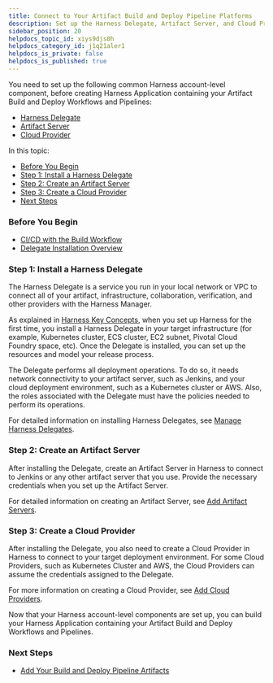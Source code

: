 ```yaml
---
title: Connect to Your Artifact Build and Deploy Pipeline Platforms
description: Set up the Harness Delegate, Artifact Server, and Cloud Provider for the Pipeline.
sidebar_position: 20
helpdocs_topic_id: xiys9djs0h
helpdocs_category_id: j1q21aler1
helpdocs_is_private: false
helpdocs_is_published: true
---
```


You need to set up the following common Harness account-level component, before creating Harness Application containing your Artifact Build and Deploy Workflows and Pipelines:

* [Harness Delegate](1-harness-accountsetup.md#step-1-install-a-harness-delegate)
* [Artifact Server](1-harness-accountsetup.md#step-2-create-an-artifact-server)
* [Cloud Provider](1-harness-accountsetup.md#step-3-create-a-cloud-provider)

In this topic:

* [Before You Begin](1-harness-accountsetup.md#before-you-begin)
* [Step 1: Install a Harness Delegate](1-harness-accountsetup.md#step-1-install-a-harness-delegate)
* [Step 2: Create an Artifact Server](1-harness-accountsetup.md#step-2-create-an-artifact-server)
* [Step 3: Create a Cloud Provider](1-harness-accountsetup.md#step-3-create-a-cloud-provider)
* [Next Steps](1-harness-accountsetup.md#next-steps)

### Before You Begin

* [CI/CD with the Build Workflow](../concepts-cd/deployment-types/ci-cd-with-the-build-workflow.md)
* [Delegate Installation Overview](../../firstgen-platform/account/manage-delegates/delegate-installation-overview.md)

### Step 1: Install a Harness Delegate

The Harness Delegate is a service you run in your local network or VPC to connect all of your artifact, infrastructure, collaboration, verification, and other providers with the Harness Manager.

As explained in [Harness Key Concepts](../../starthere-firstgen/harness-key-concepts.md), when you set up Harness for the first time, you install a Harness Delegate in your target infrastructure (for example, Kubernetes cluster, ECS cluster, EC2 subnet, Pivotal Cloud Foundry space, etc). Once the Delegate is installed, you can set up the resources and model your release process.

The Delegate performs all deployment operations. To do so, it needs network connectivity to your artifact server, such as Jenkins, and your cloud deployment environment, such as a Kubernetes cluster or AWS. Also, the roles associated with the Delegate must have the policies needed to perform its operations.

For detailed information on installing Harness Delegates, see [Manage Harness Delegates](https://docs.harness.io/category/manage-harness-delegates-firstgen).

### Step 2: Create an Artifact Server

After installing the Delegate, create an Artifact Server in Harness to connect to Jenkins or any other artifact server that you use. Provide the necessary credentials when you set up the Artifact Server.

For detailed information on creating an Artifact Server, see [Add Artifact Servers](../../firstgen-platform/account/manage-connectors/configuring-artifact-server.md).

### Step 3: Create a Cloud Provider

After installing the Delegate, you also need to create a Cloud Provider in Harness to connect to your target deployment environment. For some Cloud Providers, such as Kubernetes Cluster and AWS, the Cloud Providers can assume the credentials assigned to the Delegate.

For more information on creating a Cloud Provider, see [Add Cloud Providers](../../firstgen-platform/account/manage-connectors/cloud-providers.md).

Now that your Harness account-level components are set up, you can build your Harness Application containing your Artifact Build and Deploy Workflows and Pipelines.

### Next Steps

* [Add Your Build and Deploy Pipeline Artifacts](2-service-and-artifact-source.md)

